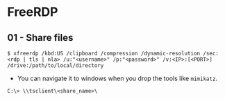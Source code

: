 # FreeRDP

## 01 - Share files

```
$ xfreerdp /kbd:US /clipboard /compression /dynamic-resolution /sec:<rdp | tls | nla> /u:"<username>" /p:"<password>" /v:<IP>:[<PORT>] /drive:/path/to/local/directory
```

- You can navigate it to windows when you drop the tools like `mimikatz`.

`C:\> \\tsclient\<share_name>\`
